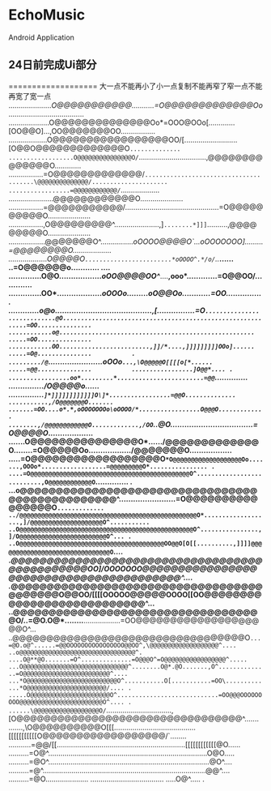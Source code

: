 # EchoMusic
Android Application

## 24日前完成Ui部分
===================
大一点不能再小了小一点复制不能再窄了窄一点不能再宽了宽一点
.....................*O@@@@@@@@@@@\...........=O@@@@@@@@@@@@@Oo*.....................................          
....................O@@@@@@@@@@@@@@Oo*=OOO@OOo[*.............*[OO@@O]...,OO@@@@@@@OO.................          
...................O@@@@@@@@@@@@@@@@@OO/[..........................[O@@O@@@@@@@@@@@@@O`..............          
..................O@@@@@@@@@@@@@@@O/`.................................,\@@@@@@@@@@@@@@O\.............          
.................=O@@@@@@@@@@@@@/`.......................................\@@@@@@@@@@@@@@/..................... 
.................=@@@@@@@@@@@@/`...................  ......................\@@@@@@@@@@@@O..................... 
.................=@@@@@@@@@@@/..............................................=O@@@@@@@@@@O..................... 
.................,O@@@@@@@@@^......................,]`........*]]]`..........,\@@@@@@@@@O..................... 
..................\@@@@@@@O^................*oOOOO@@@@O\`...*oOOOOOOO].........=@@@@@@@@O...................   
...................*O@@@@O`........................*oOOOO^.*/o/`*..****...... ..=O@@@@@@o............   ....   
        ..............O@O..................*oOO@@@@OO^***....**,ooo*.............=O@@OO/.............          
        ..............OO*...................***oOOOo*.........*oO@@Oo*............=OO................          
        .............o@o.........................................,[................=O`...............          
        .............@O............................................................=OO...............          
        ............o@......................................................  .....=OO...............          
        ............OO.........................,]]/*....,]]]]]]]]]OOo]......  .....=O@...............          
        . ........./@`.......................*oOOo`...,\O@@@@@O[[[[o[*......  .....=@@...............          
.................]O@@*.... . .................oo*.........*........................=@@`..............          
.............../O@@@@o......    ...............`]*]]]]]]]]]]]]O\]*.................=@@O..............          
...........,/O@@@@@@@O....... .......=OO....o*.*,oOOOOOOOo\oOOOO/*.................O@@@O.............          
........,/@@@@@@@@@@@@O.............,/OO`..*@O.*..................................=O@@@@O*...................  
.......O@@@@@@@@@@@@@@@O*....../@@@@@@@@@@@@@O\........=O@@@@@Oo................../@@@@@@@O..................  
.....=O@@@@@@@@@@@@@@@@@@O`*O@@@@@@@@@@@@@@@@@@@Oo.......,OOOo*..................=@@@@@@@@@O*................ .
....=O@@@@@@@@@@@@@@@@@@@@@@@@@@@@@@@@@@@@@@@@@@@@O^...........................,O@@@@@@@@@@@@O`.............. .
...o@@@@@@@@@@@@@@@@@@@@@@@@@@@@@@@@@@@@@@@@@@@@@@@@^........................=O@@@@@@@@@@@@@@@@O`............. 
../@@@@@@@@@@@@@@@@@@@@@@@@@@@@@@@@@@@@@@@@@@@@@@@@@O*...................,]/@@@@@@@@@@@@@@@@@@@@O^...........  
..O@@@@@@@@@@@@@@@@@@@@@@@@@@@@@@@@@@@@@@@@@@@@@@@@O^................,]/O@@@@@@@@@@@@@@@@@@@@@@@@O^... .       
..O@@@@@@@@@@@@@@@@@@@@@@@@@@@@@@@@@@@@@@@@OO@@O[O[[..........,]]]]@@@@@@@@@@@@@@@@@@@@@@@@@@@@@@@O`....       
.*@@@@@@@@@@@@@@@@@@@@@@@@@@@@@@@@@@@@@@@@@@@@@@OO]/OOOOOOO@@@@@@@@@@@@@@@@@@@@@@@@@@@@@@@@@@@@@@@@^....       
.*@@@@@@@@@@@@@@@@@@@@@@@@@@@@@@@@@@@@@@@@@@O@@OO/[[[[OOOOO@@@@@OOOO[[OO@@@@@@@@@@@@@@@@@@@@@@@@@@@\^...       
..@@@@@@@@@@@@@@@@@@@@@@@@@@@@@@@@@@@O/..=@O.O@*........**..................=OO@@@@@@@@@@@@@@@@@@@@O^...       
..@@@@@@@@@@@@@@@@@@@@@@@@@@@@@@@@@@O`...=@O.o@^......=@@OOOOOOOOOOOOOOOO@@OO^,\@@@@@@@@@@@@@@@@@@@^....       
..o@@@@@@@@@@@@@@@@@@@@@@@@@@@@@@@@^. ....O@**@O.......=O^..............=O@@@O^=O@@@@@@@@@@@@@@@@@^.....       
...O@@@@@@@@@@@@@@@@@@@@@@@@@@@@@^........O@*.@O.......,O^..............=O@@@@@@@@@@@@@@@@@@@@@@@@^....        
...*O@@@@@@@@@@@@@@@@@@@@@@@@@O^...........O[...........=OO\.............*O@@@@@@@@@@@@@@@@@@@@@@/.... .       
.....O@@@@@@@@@@@@@@@@@@@@@@O^............................=OO@@@OOOOOOOOO@@@@@@@@@@@@@@@@@@@@@@@O^.... .       
......\@@@@@@@@@@@@@@@@@@O/`................................,[O@@@@@@@@@@@@@@@@@@@@@@@@@@@@@@@@@^.......       
.......,\O@@@@@@@@@@O[[[........................................[[[[[[[[[[[O@@@@@@@@@@@@@@@@@@/`........       
...........=@@/[[...............................................................[[[[[[[[[[[[@O......           
..........=O@^..............................................................................O@O.....           
..........=@O^...............................................................................@O^....           
..........=@^................................................................................@@^....           
..........=@O.....................               ....................................   .....O@^..... .      
